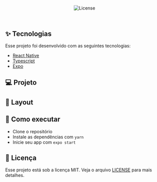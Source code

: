 <h1 align="center">
  
</h1>

<p align="center">
  <img alt="License" src="https://img.shields.io/static/v1?label=license&message=MIT&color=32B768&labelColor=000000">

 
</p>

<br>

<p align="center">
  
</p>

## ✨ Tecnologias

Esse projeto foi desenvolvido com as seguintes tecnologias:

- [React Native](https://reactnative.dev/)
- [Typescript](https://www.typescriptlang.org/)
- [Expo](https://expo.io/)

## 💻 Projeto



## 🔖 Layout



## 🚀 Como executar

- Clone o repositório
- Instale as dependências com `yarn`
- Inicie seu app com `expo start`


## 📄 Licença

Esse projeto está sob a licença MIT. Veja o arquivo [LICENSE](LICENSE.md) para mais detalhes.


